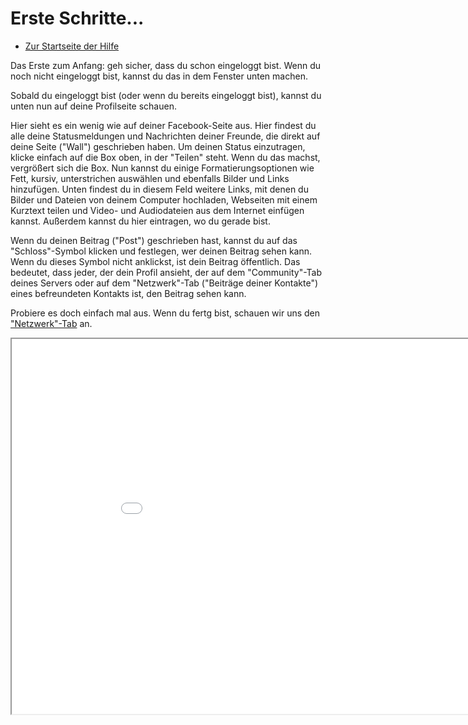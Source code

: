 Erste Schritte... 
==========

* [Zur Startseite der Hilfe](help)

Das Erste zum Anfang: geh sicher, dass du schon eingeloggt bist. Wenn du noch nicht eingeloggt bist, kannst du das in dem Fenster unten machen. 

Sobald du eingeloggt bist (oder wenn du bereits eingeloggt bist), kannst du unten nun auf deine Profilseite schauen.

Hier sieht es ein wenig wie auf deiner Facebook-Seite aus. Hier findest du alle deine Statusmeldungen und Nachrichten deiner Freunde, die direkt auf deine Seite ("Wall") geschrieben haben. Um deinen Status einzutragen, klicke einfach auf die Box oben, in der "Teilen" steht. Wenn du das machst, vergrößert sich die Box. Nun kannst du einige Formatierungsoptionen wie Fett, kursiv, unterstrichen auswählen und ebenfalls Bilder und Links hinzufügen. Unten findest du in diesem Feld weitere Links, mit denen du Bilder und Dateien von deinem Computer hochladen, Webseiten mit einem Kurztext teilen und Video- und Audiodateien aus dem Internet einfügen kannst. Außerdem kannst du hier eintragen, wo du gerade bist. 

Wenn du deinen Beitrag ("Post") geschrieben hast, kannst du auf das "Schloss"-Symbol klicken und festlegen, wer deinen Beitrag sehen kann. Wenn du dieses Symbol nicht anklickst, ist dein Beitrag öffentlich. Das bedeutet, dass jeder, der dein Profil ansieht, der auf dem "Community"-Tab deines Servers oder auf dem "Netzwerk"-Tab ("Beiträge deiner Kontakte") eines befreundeten Kontakts ist, den Beitrag sehen kann.

Probiere es doch einfach mal aus. Wenn du fertg bist, schauen wir uns den <a href="help/Quick-Start-network">"Netzwerk"-Tab</a> an. 

<iframe src="login" width="950" height="600"></iframe>

